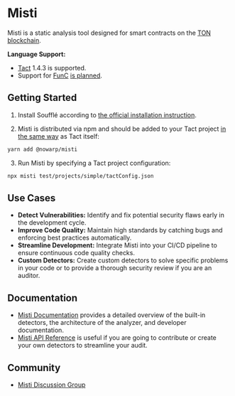 # Misti
Misti is a static analysis tool designed for smart contracts on the [TON blockchain](https://ton.org/).

**Language Support:**
- [Tact](https://tact-lang.org/) 1.4.3 is supported.
- Support for [FunC](https://docs.ton.org/develop/func/overview) [is planned](https://github.com/nowarp/misti/issues/56).

## Getting Started
1. Install Soufflé according to [the official installation instruction](https://souffle-lang.github.io/install).

2. Misti is distributed via npm and should be added to your Tact project [in the same way](https://github.com/tact-lang/tact?tab=readme-ov-file#installation) as Tact itself:
```bash
yarn add @nowarp/misti
```

3. Run Misti by specifying a Tact project configuration:
```bash
npx misti test/projects/simple/tactConfig.json
```

## Use Cases
* **Detect Vulnerabilities:** Identify and fix potential security flaws early in the development cycle.
* **Improve Code Quality:** Maintain high standards by catching bugs and enforcing best practices automatically.
* **Streamline Development:** Integrate Misti into your CI/CD pipeline to ensure continuous code quality checks.
* **Custom Detectors:** Create custom detectors to solve specific problems in your code or to provide a thorough security review if you are an auditor.

## Documentation
* [Misti Documentation](https://nowarp.github.io/docs/misti/) provides a detailed overview of the built-in detectors, the architecture of the analyzer, and developer documentation.
* [Misti API Reference](https://nowarp.github.io/docs/misti/api) is useful if you are going to contribute or create your own detectors to streamline your audit.

## Community
* [Misti Discussion Group](https://t.me/misti_dev)
